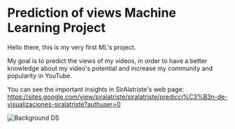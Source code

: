 # Prediction of views Machine Learning Project

Hello there, this is my very first ML's project. 

My goal is to predict the views of my videos, in order to have a better knowledge about my video's potential and increase my community and popularity in YouTube. 

You can see the important insights in SirAlatriste's web page:
https://sites.google.com/view/siralatriste/siralatriste/predicci%C3%B3n-de-visualizaciones-siralatriste?authuser=0

![Background DS](https://github.com/braugilabert/Prediction_views_ML/assets/130987096/4c311d7d-0845-47a4-8b17-0f3e7fbdf266)
